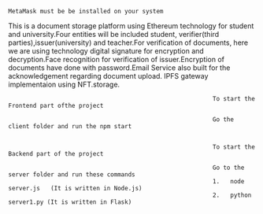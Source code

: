 ```
MetaMask must be be installed on your system
```
This  is a document storage platform using Ethereum technology for student and university.Four entities will be included student, verifier(third parties),issuer(university) and teacher.For verification of documents, here we are using technology digital signature for encryption and decryption.Face recognition for verification of issuer.Encryption of documents have done with password.Email Service also built for the acknowledgement regarding document upload.
IPFS gateway implementaion using NFT.storage.

                                                              To start the Frontend part ofthe project

                                                              Go the client folder and run the npm start


                                                              To start the Backend part of the project

                                                              Go to the server folder and run these commands 
                                                              1.   node server.js   (It is written in Node.js)
                                                              2.   python server1.py (It is written in Flask)
